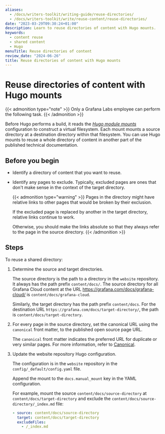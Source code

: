 ```yaml
---
aliases:
  - /docs/writers-toolkit/writing-guide/reuse-directories/
  - /docs/writers-toolkit/write/reuse-content/reuse-directories/
date: "2023-03-29T09:30:24+01:00"
description: Learn to reuse directories of content with Hugo mounts.
keywords:
  - content reuse
  - shared content
  - Hugo
menuTitle: Reuse directories of content
review_date: "2024-06-26"
title: Reuse directories of content with Hugo mounts
---
```


# Reuse directories of content with Hugo mounts

{{< admonition type="note" >}}
Only a Grafana Labs employee can perform the following task.
{{< /admonition >}}

Before Hugo performs a build, it reads the [_Hugo module mounts_](https://gohugo.io/hugo-modules/configuration/#module-configuration-mounts) configuration to construct a virtual filesystem.
Each mount mounts a source directory at a destination directory within that filesystem.
You can use Hugo mounts to reuse a whole directory of content in another part of the published technical documentation.

## Before you begin

- Identify a directory of content that you want to reuse.
- Identify any pages to exclude.
  Typically, excluded pages are ones that don't make sense in the context of the target directory.

  {{< admonition type="warning" >}}
  Pages in the directory might have relative links to other pages that would be broken by their exclusion.

  If the excluded page is replaced by another in the target directory, relative links continue to work.

  Otherwise, you should make the links absolute so that they always refer to the page in the source directory.
  {{< /admonition >}}

## Steps

To reuse a shared directory:

1. Determine the source and target directories.

   The source directory is the path to a directory in the `website` repository.
   It always has the path prefix `content/docs/`.
   The source directory for all Grafana Cloud content at the URL https://grafana.com/docs/grafana-cloud/ is `content/docs/grafana-cloud`.

   Similarly, the target directory has the path prefix `content/docs`.
   For the destination URL `https://grafana.com/docs/target-directory/`, the path is `content/docs/target-directory`.

1. For every page in the source directory, set the canonical URL using the `canonical` front matter, to the published open source page URL.

   The `canonical` front matter indicates the preferred URL for duplicate or very similar pages.
   For more information, refer to [Canonical](https://grafana.com/docs/writers-toolkit/write/front-matter/#canonical).

1. Update the website repository Hugo configuration.

   The configuration is in the `website` repository in the `config/_default/config.yaml` file.

   Append the mount to the `docs.manual_mount` key in the YAML configuration.

   For example, mount the source `content/docs/source-directory` at `content/docs/target-directory` and exclude the `content/docs/source-directory/_index.md` file:

   ```yaml
   - source: content/docs/source-directory
     target: content/docs/target-directory
     excludeFiles:
       - /_index.md
   ```
